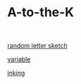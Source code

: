 # A-to-the-K

<br/>

[random letter sketch](https://sylvain-girard.github.io/A-to-the-K/random/)

[variable](https://sylvain-girard.github.io/A-to-the-K/variable/)

[inking](https://sylvain-girard.github.io/A-to-the-K/inking/)
